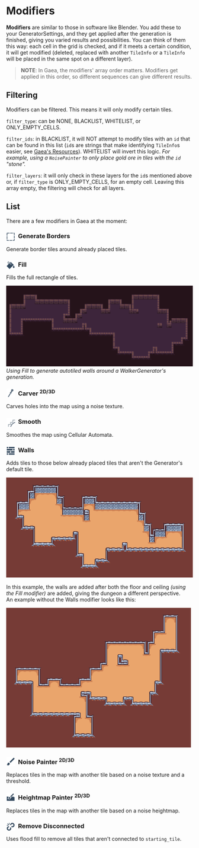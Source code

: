 # Modifiers

**Modifiers** are similar to those in software like Blender. You add these to your GeneratorSettings, and they get applied after the generation is finished, giving you varied results and possibilities. You can think of them this way: each cell in the grid is checked, and if it meets a certain condition, it will get modified (deleted, replaced with another `TileInfo` or a `TileInfo` will be placed in the same spot on a different layer).

> **NOTE**: In Gaea, the modifiers' array order matters. Modifiers get applied in this order, so different sequences can give different results.

## Filtering

Modifiers can be filtered. This means it will only modify certain tiles. 

`filter_type`: can be NONE, BLACKLIST, WHITELIST, or ONLY_EMPTY_CELLS.

`filter_ids`: in BLACKLIST, it will NOT attempt to modify tiles with an `id` that can be found in this list (`id`s are strings that make identifying `TileInfo`s easier, see [Gaea's Resources](resources.md)). WHITELIST will invert this logic. _For example, using a `NoisePainter` to only place gold ore in tiles with the `id` "stone"._

`filter_layers`: it will only check in these layers for the `id`s mentioned above or, if `filter_type` is ONLY_EMPTY_CELLS, for an empty cell. Leaving this array empty, the filtering will check for all layers.

## List

There are a few modifiers in Gaea at the moment:

### <img src="assets/icons/generate_borders.svg" width="24" height="24" style="float:left;margin:0px 8px 0px 0px"> Generate Borders

Generate border tiles around already placed tiles.

### <img src="assets/icons/fill.svg" width="24" height="24" style="float:left;margin:0px 8px 0px 0px"> Fill 

Fills the full rectangle of tiles.

![fill showcase](assets/fill-showcase.png)
*Using Fill to generate autotiled walls around a WalkerGenerator's generation.*

### <img src="assets/icons/carver.svg" width="24" height="24" style="float:left;margin:0px 8px 0px 0px"> Carver <sup>2D/3D</sup>

Carves holes into the map using a noise texture.

### <img src="assets/icons/smooth.svg" width="24" height="24" style="float:left;margin:0px 8px 0px 0px"> Smooth

Smoothes the map using Cellular Automata.

### <img src="assets/icons/walls.svg" width="24" height="24" style="float:left;margin:0px 8px 0px 0px"> Walls

Adds tiles to those below already placed tiles that aren't the Generator's default tile.

![walls modifier showcase](assets/walls-modifier-showcase.png)

In this example, the walls are added after both the floor and ceiling *(using the Fill modifier)* are added, giving the dungeon a different perspective.<br>
An example without the Walls modifier looks like this:

![without walls modifier](assets/walls-modifier-showcase-before.png)

### <img src="assets/icons/noise_painter.svg" width="24" height="24" style="float:left;margin:0px 8px 0px 0px"> Noise Painter <sup>2D/3D</sup>

Replaces tiles in the map with another tile based on a noise texture and a threshold.

### <img src="assets/icons/heightmap_painter.svg" width="24" height="24" style="float:left;margin:0px 8px 0px 0px"> Heightmap Painter <sup>2D/3D</sup>

Replaces tiles in the map with another tile based on a noise heightmap.

### <img src="assets/icons/remove_disconnected.svg" width="24" height="24" style="float:left;margin:0px 8px 0px 0px"> Remove Disconnected

Uses flood fill to remove all tiles that aren't connected to `starting_tile`.